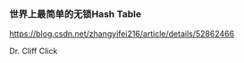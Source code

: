 ### 世界上最简单的无锁Hash Table
https://blog.csdn.net/zhangyifei216/article/details/52862466

Dr. Cliff Click
